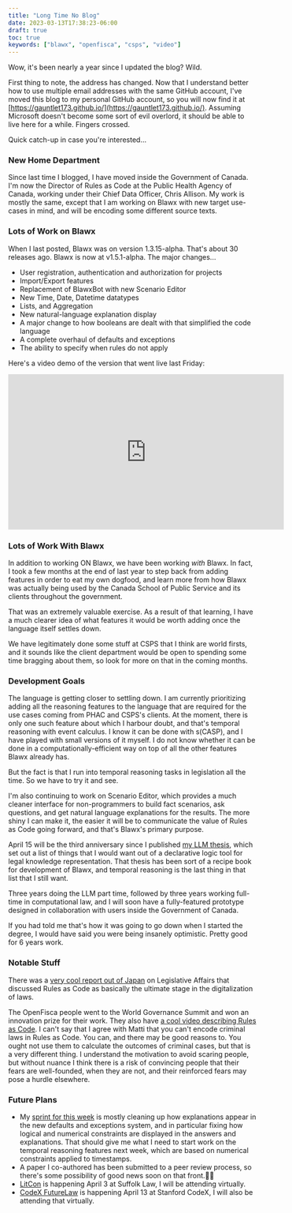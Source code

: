 ```yaml
---
title: "Long Time No Blog"
date: 2023-03-13T17:38:23-06:00
draft: true
toc: true
keywords: ["blawx", "openfisca", "csps", "video"]
---
```


Wow, it's been nearly a year since I updated the blog? Wild.

First thing to note, the address has changed. Now that I understand better how to use multiple email addresses with
the same GitHub account, I've moved this blog to my personal GitHub account, so you will now find it at [https://gauntlet173.github.io/](https://gauntlet173.github.io/).
Assuming Microsoft doesn't become some sort of evil overlord, it should be able to live here for a while. Fingers crossed.

Quick catch-up in case you're interested...

### New Home Department

Since last time I blogged, I have moved inside the Government of Canada. I'm now the Director of Rules as Code at the Public Health Agency of Canada,
working under their Chief Data Officer, Chris Allison. My work is mostly the same, except that I am working on Blawx with new target use-cases in mind, and will be encoding some
different source texts.

### Lots of Work on Blawx

When I last posted, Blawx was on version 1.3.15-alpha. That's about 30 releases ago. Blawx is now at v1.5.1-alpha.  The major changes...

* User registration, authentication and authorization for projects
* Import/Export features
* Replacement of BlawxBot with new Scenario Editor
* New Time, Date, Datetime datatypes
* Lists, and Aggregation
* New natural-language explanation display
* A major change to how booleans are dealt with that simplified the code language
* A complete overhaul of defaults and exceptions
* The ability to specify when rules do not apply

Here's a video demo of the version that went live last Friday:

<iframe width="560" height="315" src="https://www.youtube.com/embed/jJnR5mrNfu8" title="YouTube video player" frameborder="0" allow="accelerometer; autoplay; clipboard-write; encrypted-media; gyroscope; picture-in-picture; web-share" allowfullscreen></iframe>

### Lots of Work With Blawx

In addition to working ON Blawx, we have been working *with* Blawx. In fact, I took a few months at the end of last year
to step back from adding features in order to eat my own dogfood, and learn more from how Blawx was actually being used by the Canada School
of Public Service and its clients throughout the government.

That was an extremely valuable exercise. As a result of that learning, I have a much clearer idea of
what features it would be worth adding once the language itself settles down.

We have legitimately done some stuff at CSPS that I think are world firsts, and it sounds like the client department
would be open to spending some time bragging about them, so look for more on that in the coming months.

### Development Goals

The language is getting closer to settling down. I am currently prioritizing adding all the reasoning features to
the language that are required for the use cases coming from PHAC and CSPS's clients. At the moment, there is only
one such feature about which I harbour doubt, and that's temporal reasoning with event calculus. I know it can be
done with s(CASP), and I have played with small versions of it myself. I do not know whether it can be done in a
computationally-efficient way on top of all the other features Blawx already has.

But the fact is that I run into temporal reasoning tasks in legislation all the time. So we have to try it and see.

I'm also continuing to work on Scenario Editor, which provides a much cleaner interface for non-programmers to build
fact scenarios, ask questions, and get natural language explanations for the results. The more shiny I can make it,
the easier it will be to communicate the value of Rules as Code going forward, and that's Blawx's primary purpose.

April 15 will be the third anniversary since I published [my LLM thesis](https://papers.ssrn.com/sol3/papers.cfm?abstract_id=3577239), which set out a list of things that I
would want out of a declarative logic tool for legal knowledge representation. That thesis has been sort of a
recipe book for development of Blawx, and temporal reasoning is the last thing in that list that I still want.

Three years doing the LLM part time, followed by three years working full-time in computational law, and I will soon have
a fully-featured prototype designed in collaboration with users inside the Government of Canada.

If you had told me that's how it was going to go down when I started the degree, I would have said you were being
insanely optimistic. Pretty good for 6 years work.

### Notable Stuff

There was a [very cool report out of Japan](https://www.digital.go.jp/assets/contents/node/basic_page/field_ref_resources/b51af10d-39ff-44bf-9e1c-6a332e6bf4ea/9dc06578/20230123_meeting_administrative_research_working_group_en_01.pdf) on Legislative Affairs that discussed Rules as Code as basically the
ultimate stage in the digitalization of laws.

The OpenFisca people went to the World Governance Summit and won an innovation prize for their work. They also have [a cool video describing Rules as Code](https://youtu.be/gx6SDXe-E74). I can't say that I agree with Matti that you can't
encode criminal laws in Rules as Code. You can, and there may be good reasons to. You ought not use them to calculate the
outcomes of criminal cases, but that is a very different thing. I understand the motivation to avoid scaring people,
but without nuance I think there is a risk of convincing people that their fears are well-founded, when they are not,
and their reinforced fears may pose a hurdle elsewhere.

### Future Plans

* My [sprint for this week](https://github.com/orgs/Lexpedite/projects/3/views/7) is mostly cleaning up how 
  explanations appear in the new defaults and exceptions system, and in particular fixing 
  how logical and numerical constraints are displayed in the answers and explanations. That should give me what I need to
  start work on the temporal reasoning features next week, which are based on numerical constraints applied to timestamps.
* A paper I co-authored has been submitted to a peer review process, so there's some possibility of good news soon on that front.🤞🏻
* [LitCon](https://suffolklitlab.org/LITCon/2023/about/) is happening April 3 at Suffolk Law, I will be attending virtually.
* [CodeX FutureLaw](https://conferences.law.stanford.edu/futurelaw2023/) is happening April 13 at Stanford CodeX, I will also be attending that virtually.



